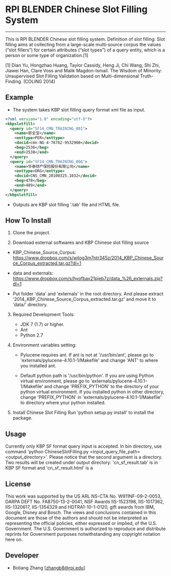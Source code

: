 # RPI BLENDER Chinese Slot Filling System
---------------------------

This is RPI BLENDER Chinese slot filling system. Definition of slot filling: Slot filling aims at collecting from a large-scale multi-source corpus the values (“slot fillers”) for certain attributes (“slot types”) of a query entity, which is a person or some type of organization.[1]

[1] Dian Yu, Hongzhao Huang, Taylor Cassidy, Heng Ji, Chi Wang, Shi Zhi, Jiawei Han, Clare Voss and Malik Magdon-Ismail. The Wisdom of Minority: Unsupervised Slot Filling Validation based on Multi-dimensional Truth-Finding. (COLING 2014)

## Example
* The system takes KBP slot filling query format xml file as input.
```xml
<?xml version="1.0" encoding="utf-8"?>
<kbpslotfill>
  <query id="SF14_CMN_TRAINING_001">
    <name>郭全宝</name>
    <enttype>PER</enttype>
    <docid>cmn-NG-4-76762-9532908</docid>
    <beg>2536</beg>
    <end>2538</end>
  </query>
  <query id="SF14_CMN_TRAINING_006">
    <name>华泰财产保险股份有限公司</name>
    <enttype>ORG</enttype>
    <docid>CNS_CMN_20100325.1032</docid>
    <beg>478</beg>
    <end>489</end>
  </query>
</kbpslotfill>
```
* Outputs are KBP slot filling '.tab' file and HTML file.

## How To Install
1. Clone the project.

2. Download external softwares and KBP Chinese slot filling source 

  * KBP_Chinese_Source_Corpus: https://www.dropbox.com/s/wilog3m7ntr345z/2014_KBP_Chinese_Source_Corpus_extracted.tar.gz?dl=1

  * data and externals: https://www.dropbox.com/s/hyofbax21pjeb7z/data_%26_externals.zip?dl=1

  * Put folder 'data' and 'externals' in the root directory. And please extract '2014_KBP_Chinese_Source_Corpus_extracted.tar.gz' and move it to 'data/' directory.

3. Required Development Tools:  

   * JDK 7 (1.7) or higher.  
   * Ant  
   * Python 2.7

4. Environment variables setting:  

	* Pylucene requires ant. If ant is not at '/usr/bin/ant', please go to 'externals/pylucene-4.10.1-1/Makefile' and change 'ANT' to where you installed ant.  

	* Default python path is '/usr/bin/python'. If you are using Python virtual environment, please go to 'externals/pylucene-4.10.1-1/Makefile' and change 'PREFIX_PYTHON' to the directory of your python virtual environment. If you installed python in other directory, change 'PREFIX_PYTHON' in 'externals/pylucene-4.10.1-1/Makefile' to directory where your python installed.

5. Install Chinese Slot Filling
Run 'python setup.py install' to install the package.

## Usage
Currently only KBP SF format query input is accepted.
In bin directory, use command 'python ChineseSlotFilling.py <input_query_file_path> <output_directory>'. Please notice that the second argument is a directory. Two results will be created under output directory: 'cn_sf_result.tab' is in KBP SF format and 'cn_sf_result.html' is a 




## License

This work was supported by the US ARL  NS-CTA  No.  W911NF-09-2-0053,  DARPA DEFT No. FA8750-13-2-0041, NSF Awards IIS-1523198,  IIS-1017362, IIS-1320617, IIS-1354329 and  HDTRA1-10-1-0120, gift awards from IBM,  Google,  Disney  and  Bosch.  The  views  and conclusions contained in this document are those of the  authors  and  should  not  be  interpreted  as  representing  the  official  policies,  either  expressed  or implied,  of  the  U.S.  Government.   The  U.S. Government  is  authorized  to  reproduce  and  distribute reprints  for  Government  purposes  notwithstanding any copyright notation here on.

## Developer
   * Boliang Zhang [zhangb8@rpi.edu]